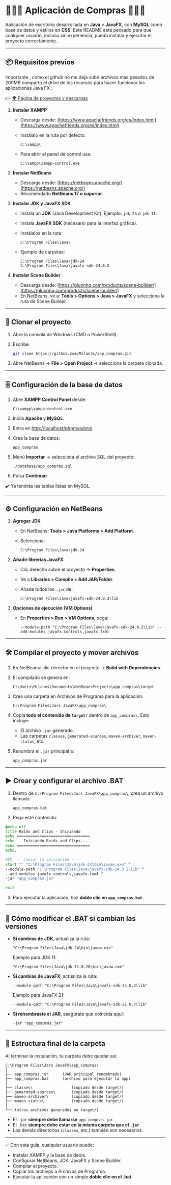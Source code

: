 
# 💫🛒💎 Aplicación de Compras 💎🛒💫

Aplicación de escritorio desarrollada en **Java + JavaFX**, con **MySQL** como base de datos y estilos en **CSS**.
Este README está pensado para que cualquier usuario, incluso sin experiencia, pueda instalar y ejecutar el proyecto correctamente.

---

## 📦 Requisitos previos

Importante , como el github no me deja subir archivos mas pesados de 200MB comparto el drive de los recursos para hacer funcionar las aplicaciones Java FX :  

👉 [🌍 Página de proyectos y descargas](https://dmilanes.es/proyectos)


1. **Instalar XAMPP**

   * Descarga desde: [https://www.apachefriends.org/es/index.html](https://www.apachefriends.org/es/index.html)
   * Instálalo en la ruta por defecto:

     ```
     C:\xampp\
     ```
   * Para abrir el panel de control usa:

     ```
     C:\xampp\xampp-control.exe
     ```

2. **Instalar NetBeans**

   * Descarga desde: [https://netbeans.apache.org/](https://netbeans.apache.org/)
   * Recomendado **NetBeans 17 o superior**.

3. **Instalar JDK y JavaFX SDK**

   * Instala un **JDK** (Java Development Kit). Ejemplo: `jdk-24` o `jdk-11`.
   * Instala **JavaFX SDK** (necesario para la interfaz gráfica).
   * Instálalos en la ruta:

     ```
     C:\Program Files\Java\
     ```
   * Ejemplo de carpetas:

     ```
     C:\Program Files\Java\jdk-24
     C:\Program Files\Java\javafx-sdk-24.0.2
     ```

4. **Instalar Scene Builder**

   * Descarga desde: [https://gluonhq.com/products/scene-builder/](https://gluonhq.com/products/scene-builder/)
   * En NetBeans, ve a:
     **Tools > Options > Java > JavaFX** y selecciona la ruta de Scene Builder.

---

## 🧬 Clonar el proyecto

1. Abre la consola de Windows (CMD o PowerShell).
2. Escribe:

   ```bash
   git clone https://github.com/Milan3s/app_compras.git
   ```
3. Abre NetBeans → **File > Open Project** → selecciona la carpeta clonada.

---

## 🗄️ Configuración de la base de datos

1. Abre **XAMPP Control Panel** desde:

   ```
   C:\xampp\xampp-control.exe
   ```
2. Inicia **Apache** y **MySQL**.
3. Entra en [http://localhost/phpmyadmin](http://localhost/phpmyadmin).
4. Crea la base de datos:

   ```
   app_compras
   ```
5. Menú **Importar** → selecciona el archivo SQL del proyecto:

   ```
   ./database/app_compras.sql
   ```
6. Pulsa **Continuar**.

✔️ Ya tendrás las tablas listas en MySQL.

---

## ⚙️ Configuración en NetBeans

1. **Agregar JDK**

   * En NetBeans: **Tools > Java Platforms > Add Platform**.
   * Selecciona:

     ```
     C:\Program Files\Java\jdk-24
     ```

2. **Añadir librerías JavaFX**

   * Clic derecho sobre el proyecto → **Properties**.
   * Ve a **Libraries > Compile > Add JAR/Folder**.
   * Añade todos los `.jar` de:

     ```
     C:\Program Files\Java\javafx-sdk-24.0.2\lib
     ```

3. **Opciones de ejecución (VM Options)**

   * En **Properties > Run > VM Options**, pega:

     ```
     --module-path "C:\Program Files\Java\javafx-sdk-24.0.2\lib" --add-modules javafx.controls,javafx.fxml
     ```

---

## 🛠️ Compilar el proyecto y mover archivos

1. En NetBeans: clic derecho en el proyecto → **Build with Dependencies**.

2. El compilado se genera en:

   ```
   C:\Users\Milanes\Documents\NetBeansProjects\app_compras\target
   ```

3. Crea una carpeta en Archivos de Programa para la aplicación:

   ```
   C:\Program Files\Jars JavaFX\app_compras\
   ```

4. Copia **todo el contenido de `target/`** dentro de `app_compras\`.
   Esto incluye:

   * El archivo `.jar` generado.
   * Las carpetas `classes`, `generated-sources`, `maven-archiver`, `maven-status`, etc.

5. Renombra el `.jar` principal a:

   ```
   app_compras.jar
   ```

---

## ▶️ Crear y configurar el archivo .BAT

1. Dentro de `C:\Program Files\Jars JavaFX\app_compras\`, crea un archivo llamado:

   ```
   app_compras.bat
   ```

2. Pega este contenido:

```bat
@echo off
title Raids and Clips - Iniciando
echo ================================
echo    Iniciando Raids and Clips...
echo ================================
echo.

REM --- Lanzar la aplicación ----
start "" "C:\Program Files\Java\jdk-24\bin\javaw.exe" ^
--module-path "C:\Program Files\Java\javafx-sdk-24.0.2\lib" ^
--add-modules javafx.controls,javafx.fxml ^
-jar "app_compras.jar"

exit
```

3. Para ejecutar la aplicación, haz **doble clic en `app_compras.bat`**.

---

## 📝 Cómo modificar el .BAT si cambian las versiones

* **Si cambias de JDK**, actualiza la ruta:

  ```
  "C:\Program Files\Java\jdk-24\bin\javaw.exe"
  ```

  Ejemplo para JDK 11:

  ```
  "C:\Program Files\Java\jdk-11.0.26\bin\javaw.exe"
  ```

* **Si cambias de JavaFX**, actualiza la ruta:

  ```
  --module-path "C:\Program Files\Java\javafx-sdk-24.0.2\lib"
  ```

  Ejemplo para JavaFX 21:

  ```
  --module-path "C:\Program Files\Java\javafx-sdk-21.0.7\lib"
  ```

* **Si renombraste el JAR**, asegúrate que coincida aquí:

  ```
  -jar "app_compras.jar"
  ```

---

## 📂 Estructura final de la carpeta

Al terminar la instalación, tu carpeta debe quedar así:

```
C:\Program Files\Jars JavaFX\app_compras\
│
├── app_compras.jar      (JAR principal renombrado)
├── app_compras.bat      (archivo para ejecutar la app)
│
├── classes\                 (copiado desde target/)
├── generated-sources\       (copiado desde target/)
├── maven-archiver\          (copiado desde target/)
├── maven-status\            (copiado desde target/)
│
└── (otros archivos generados en target/)
```

* El `.jar` **siempre debe llamarse** `app_compras.jar`.
* El `.bat` **siempre debe estar en la misma carpeta que el `.jar`**.
* Los demás directorios (`classes`, etc.) también son necesarios.

---

✅ Con esta guía, cualquier usuario puede:

* Instalar XAMPP y la base de datos.
* Configurar NetBeans, JDK, JavaFX y Scene Builder.
* Compilar el proyecto.
* Copiar los archivos a Archivos de Programa.
* Ejecutar la aplicación con un simple **doble clic en el .bat**.
